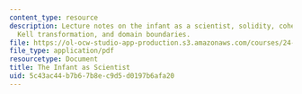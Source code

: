 ```yaml
---
content_type: resource
description: Lecture notes on the infant as a scientist, solidity, cohesion, mindreading,
  Kell transformation, and domain boundaries.
file: https://ol-ocw-studio-app-production.s3.amazonaws.com/courses/24-08j-philosophical-issues-in-brain-science-spring-2009/5c43ac44b7b67b8ec9d5d0197b6afa20_MIT24_08JS09_lec5.pdf
file_type: application/pdf
resourcetype: Document
title: The Infant as Scientist
uid: 5c43ac44-b7b6-7b8e-c9d5-d0197b6afa20
---
```

